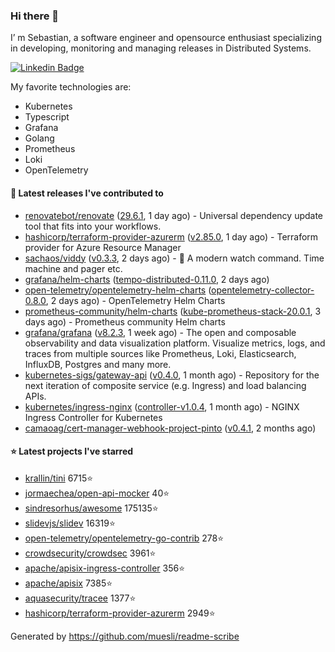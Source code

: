 ### Hi there 👋

I’ m Sebastian, a software engineer and opensource enthusiast specializing in developing, monitoring and managing releases in Distributed Systems.

[![Linkedin Badge](https://img.shields.io/badge/-LinkedIn-blue?style=flat&logo=Linkedin&logoColor=white&link=https://www.linkedin.com/in/sebastian-poxhofer/)](https://www.linkedin.com/in/sebastian-poxhofer/)

My favorite technologies are:
 - Kubernetes
 - Typescript
 - Grafana
 - Golang
 - Prometheus
 - Loki
 - OpenTelemetry




#### 🚀 Latest releases I've contributed to

- [renovatebot/renovate](https://github.com/renovatebot/renovate) ([29.6.1](https://github.com/renovatebot/renovate/releases/tag/29.6.1), 1 day ago) - Universal dependency update tool that fits into your workflows.
- [hashicorp/terraform-provider-azurerm](https://github.com/hashicorp/terraform-provider-azurerm) ([v2.85.0](https://github.com/hashicorp/terraform-provider-azurerm/releases/tag/v2.85.0), 1 day ago) - Terraform provider for Azure Resource Manager
- [sachaos/viddy](https://github.com/sachaos/viddy) ([v0.3.3](https://github.com/sachaos/viddy/releases/tag/v0.3.3), 2 days ago) - 👀 A modern watch command. Time machine and pager etc.
- [grafana/helm-charts](https://github.com/grafana/helm-charts) ([tempo-distributed-0.11.0](https://github.com/grafana/helm-charts/releases/tag/tempo-distributed-0.11.0), 2 days ago)
- [open-telemetry/opentelemetry-helm-charts](https://github.com/open-telemetry/opentelemetry-helm-charts) ([opentelemetry-collector-0.8.0](https://github.com/open-telemetry/opentelemetry-helm-charts/releases/tag/opentelemetry-collector-0.8.0), 2 days ago) - OpenTelemetry Helm Charts
- [prometheus-community/helm-charts](https://github.com/prometheus-community/helm-charts) ([kube-prometheus-stack-20.0.1](https://github.com/prometheus-community/helm-charts/releases/tag/kube-prometheus-stack-20.0.1), 3 days ago) - Prometheus community Helm charts
- [grafana/grafana](https://github.com/grafana/grafana) ([v8.2.3](https://github.com/grafana/grafana/releases/tag/v8.2.3), 1 week ago) - The open and composable observability and data visualization platform. Visualize metrics, logs, and traces from multiple sources like Prometheus, Loki, Elasticsearch, InfluxDB, Postgres and many more. 
- [kubernetes-sigs/gateway-api](https://github.com/kubernetes-sigs/gateway-api) ([v0.4.0](https://github.com/kubernetes-sigs/gateway-api/releases/tag/v0.4.0), 1 month ago) - Repository for the next iteration of composite service (e.g. Ingress) and load balancing APIs.
- [kubernetes/ingress-nginx](https://github.com/kubernetes/ingress-nginx) ([controller-v1.0.4](https://github.com/kubernetes/ingress-nginx/releases/tag/controller-v1.0.4), 1 month ago) - NGINX Ingress Controller for Kubernetes
- [camaoag/cert-manager-webhook-project-pinto](https://github.com/camaoag/cert-manager-webhook-project-pinto) ([v0.4.1](https://github.com/camaoag/cert-manager-webhook-project-pinto/releases/tag/v0.4.1), 2 months ago)

#### ⭐ Latest projects I've starred

- [krallin/tini](https://github.com/krallin/tini}) 6715⭐
- [jormaechea/open-api-mocker](https://github.com/jormaechea/open-api-mocker}) 40⭐
- [sindresorhus/awesome](https://github.com/sindresorhus/awesome}) 175135⭐
- [slidevjs/slidev](https://github.com/slidevjs/slidev}) 16319⭐
- [open-telemetry/opentelemetry-go-contrib](https://github.com/open-telemetry/opentelemetry-go-contrib}) 278⭐
- [crowdsecurity/crowdsec](https://github.com/crowdsecurity/crowdsec}) 3961⭐
- [apache/apisix-ingress-controller](https://github.com/apache/apisix-ingress-controller}) 356⭐
- [apache/apisix](https://github.com/apache/apisix}) 7385⭐
- [aquasecurity/tracee](https://github.com/aquasecurity/tracee}) 1377⭐
- [hashicorp/terraform-provider-azurerm](https://github.com/hashicorp/terraform-provider-azurerm}) 2949⭐



Generated by https://github.com/muesli/readme-scribe
